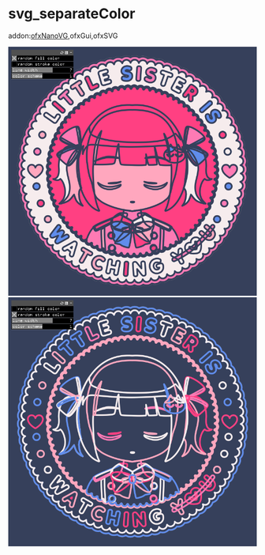 # svg_separateColor  
addon:[ofxNanoVG](https://github.com/satoruhiga/ofxNanoVG),ofxGui,ofxSVG  

![](https://github.com/yuyurigi/svg_separateColor/blob/main/20210227154536%23%23.png)  
![](https://github.com/yuyurigi/svg_separateColor/blob/main/20210227150223%23%23.png)
